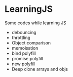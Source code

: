 # LearningJS
Some codes while learning JS

- debouncing
- throttling
- Object comparison
- memoisation
- bind polyfill
- promise polyfill
- new polyfill
- Deep clone arrays and objs

